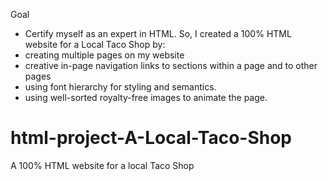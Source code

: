 Goal
- Certify myself as an expert in HTML.
So, I created a 100% HTML website for a Local Taco Shop by:
- creating multiple pages on my website
- creative in-page navigation links to sections within a page and to other pages
- using font hierarchy for styling and semantics.
- using well-sorted royalty-free images to animate the page.


# html-project-A-Local-Taco-Shop
A 100% HTML website for a local Taco Shop
